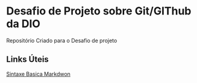 # Desafio de Projeto sobre Git/GIThub da DIO
Repositório Criado para o Desafio de projeto

## Links Úteis
[Sintaxe Basica Markdwon](https://wwww.markdownguide.org/basic-sintax/)
